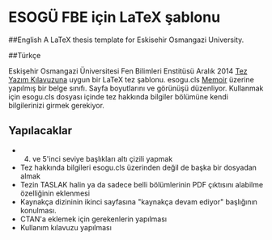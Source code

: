 # ESOGÜ FBE için LaTeX şablonu

##English
A LaTeX thesis template for Eskisehir Osmangazi University. 

##Türkçe

Eskişehir Osmangazi Üniversitesi Fen Bilimleri Enstitüsü Aralık 2014 [Tez Yazım Kılavuzuna] uygun bir LaTeX tez şablonu. 
esogu.cls [Memoir] üzerine yapılmış bir belge sınıfı. Sayfa boyutlarını ve görünüşü düzenliyor. Kullanmak için esogu.cls dosyası içinde tez hakkında bilgiler bölümüne kendi bilgilerinizi girmek gerekiyor. 

## Yapılacaklar
- 4. ve 5'inci seviye başlıkları altı çizili yapmak
- Tez hakkında bilgileri esogu.cls üzerinden değil de başka bir dosyadan almak
- Tezin TASLAK halin ya da sadece belli bölümlerinin PDF çıktısını alabilme özelliğinin eklenmesi
- Kaynakça dizininin ikinci sayfasına "kaynakça devam ediyor" başlığının konulması. 
- CTAN'a eklemek için gerekenlerin yapılması
- Kullanım kılavuzu yapılması


[Tez Yazım Kılavuzuna]: http://fenenst.ogu.edu.tr/
[Memoir]: http://www.ctan.org/tex-archive/macros/latex/contrib/memoir/
